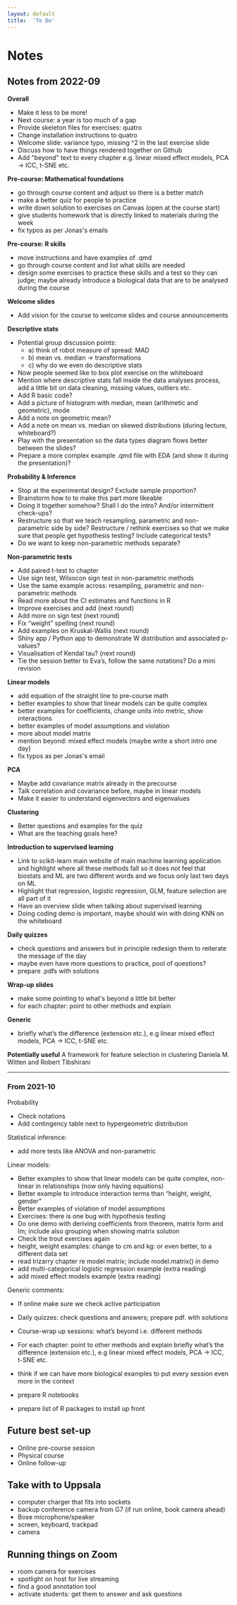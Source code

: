 ```yaml
---
layout: default
title:  'To Do'
---
```


# Notes

## Notes from 2022-09

**Overall**

- Make it less to be more!
- Next course: a year is too much of a gap
- Provide skeleton files for exercises: quatro
- Change installation instructions to quatro
- Welcome slide: variance typo, missing ^2 in the last exercise slide
- Discuss how to have things rendered together on Github
- Add "beyond" text to every chapter e.g. linear mixed effect models, PCA -> ICC, t-SNE etc.

**Pre-course: Mathematical foundations**

- go through course content and adjust so there is a better match
- make a better quiz for people to practice
- write down solution to exercises on Canvas (open at the course start)
- give students homework that is directly linked to materials during the week
- fix typos as per Jonas's emails

**Pre-course: R skills**

- move instructions and have examples of .qmd
- go through course content and list what skills are needed
- design some exercises to practice these skills and a test so they can judge; maybe already introduce a biological data that are to be analysed during the course

**Welcome slides**

- Add vision for the course to welcome slides and course announcements

**Descriptive stats**

- Potential group discussion points:
  - a) think of robot measure of spread: MAD
  - b) mean vs.  median -> transformations
  - c) why do we even do descriptive stats
- Now people seemed like to box plot exercise on the whiteboard
- Mention where descriptive stats fall inside the data analyses process, add a little bit on data cleaning, missing values, outliers etc.
- Add R basic code?
- Add a picture of histogram with median, mean (arithmetic and geometric), mode
- Add a note on geometric mean?
- Add a note on mean vs. median on skewed distributions (during lecture, whiteboard?)
- Play with the presentation so the data types diagram flows better between the slides?
- Prepare a more complex example .qmd file with EDA (and show it during the presentation)?

**Probability & Inference**

- Stop at the experimental design? Exclude sample proportion?
- Brainstorm  how to to make this part more likeable
- Doing it together somehow? Shall I do the intro? And/or intermittent check-ups?
- Restructure so that we teach resampling, parametric and non-parametric side by side? Restructure / rethink exercises so that we make sure that people get hypothesis testing? Include categorical tests?
- Do we want to keep non-parametric methods separate?

**Non-parametric tests**

- Add paired t-test to chapter
- Use sign test, Wilxocon sign test in non-parametric methods
- Use the same example across: resampling, parametric and non-parametric methods
- Read more about the CI estimates and functions in R
- Improve exercises and add (next round)
- Add more on sign test (next round)
- Fix “weight” spelling (next round)
- Add examples on Kruskal-Wallis  (next round)
- Shiny app / Python app to demonstrate W distribution and associated p-values?
- Visualisation of Kendal tau? (next round)
- Tie the session better to Eva’s, follow the same notations? Do a mini revision

**Linear models**

- add equation of the straight line to pre-course math
- better examples to show that linear models can be quite complex
- better examples for coefficients, change units into metric, show interactions
- better examples of model assumptions and violation
- more about model matrix
- mention beyond: mixed effect models (maybe write a short intro one day)
- fix typos as per Jonas's email

**PCA**

- Maybe add covariance matrix already in the precourse
- Talk correlation and covariance before, maybe in linear models
- Make it easier to understand eigenvectors and eigenvalues  

**Clustering**

- Better questions and examples for the quiz
- What are the teaching goals here?

**Introduction to supervised learning**

- Link to scikit-learn main website of main machine learning application and highlight where all these methods fall so it does not feel that biostats and ML are two different words and we focus only last two days on ML
- Highlight that regression, logistic regression, GLM, feature selection are all part of it
- Have an overview slide when talking about supervised learning
- Doing coding demo is important, maybe should win with doing KNN on the whiteboard

**Daily quizzes**

- check questions and answers but in principle redesign them to reiterate the message of the day
- maybe even have more questions to practice, pool of questions?
- prepare .pdfs with solutions

**Wrap-up slides**

- make some pointing to what's beyond a little bit better
- for each chapter: point to other methods and explain

**Generic**

- briefly what’s the difference (extension etc.), e.g linear mixed effect models, PCA -> ICC, t-SNE etc.

**Potentially useful**
A framework for feature selection in clustering
Daniela M. Witten and Robert Tibshirani

-----

### From 2021-10

Probability

- Check notations
- Add contingency table next to hypergeometric distribution

Statistical inference:

- add more tests like ANOVA and non-parametric

Linear models:

- Better examples to show that linear models can be quite complex, non-linear in relationships (now only having equations)
- Better example to introduce interaction terms than “height, weight, gender”
- Better examples of violation of model assumptions
- Exercises: there is one bug with hypothesis testing
- Do one demo with deriving coefficients from theorem, matrix form and lm; include also grouping when showing matrix solution
- Check the trout exercises again
- height, weight examples: change to cm and kg: or even better, to a different data set
- read Irizarry chapter re model matrix; include model.matrix() in demo
- add multi-categorical logistic regression example (extra reading)
- add mixed effect models example (extra reading)

Generic comments:

- If online make sure we check active participation
- Daily quizzes: check questions and answers; prepare pdf. with solutions
- Course-wrap up sessions: what’s beyond i.e. different methods  
- For each chapter: point to other methods and explain briefly what’s the difference (extension etc.), e.g linear mixed effect models, PCA -> ICC, t-SNE etc.
- think if we can have more biological examples to put every session  even more in the context

- prepare R notebooks
- prepare list of R packages to install up front

## Future best set-up

- Online pre-course session
- Physical course
- Online follow-up

## Take with to Uppsala

- computer charger that fits into sockets
- backup conference camera from G7 (if run online, book camera ahead)
- Bose microphone/speaker
- screen, keyboard, trackpad
- camera

## Running things on Zoom

- room camera for exercises
- spotlight on host for live streaming
- find a good annotation tool
- activate students: get them to answer and ask questions
